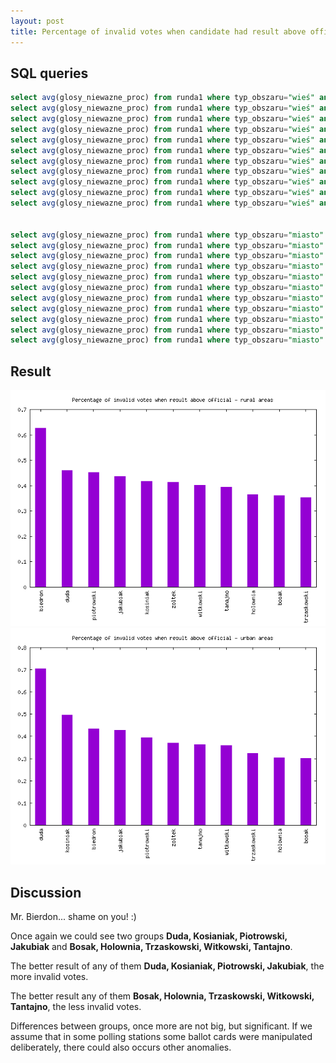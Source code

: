 ```yaml
---
layout: post
title: Percentage of invalid votes when candidate had result above official, rural and urban areas - round 1
---
```


## SQL queries
```sql
select avg(glosy_niewazne_proc) from runda1 where typ_obszaru="wieś" and wynik_biedron_proc > 2.2245829788509;
select avg(glosy_niewazne_proc) from runda1 where typ_obszaru="wieś" and wynik_bosak_proc > 6.78136779580412;
select avg(glosy_niewazne_proc) from runda1 where typ_obszaru="wieś" and wynik_duda_proc > 43.5023228273371;
select avg(glosy_niewazne_proc) from runda1 where typ_obszaru="wieś" and wynik_holownia_proc > 13.8653193605736;
select avg(glosy_niewazne_proc) from runda1 where typ_obszaru="wieś" and wynik_jakubiak_proc > 0.173224922025876;
select avg(glosy_niewazne_proc) from runda1 where typ_obszaru="wieś" and wynik_kosiniak_proc > 2.36475776567495;
select avg(glosy_niewazne_proc) from runda1 where typ_obszaru="wieś" and wynik_piotrowski_proc > 0.108442538633394;
select avg(glosy_niewazne_proc) from runda1 where typ_obszaru="wieś" and wynik_tanajno_proc > 0.143675424197456;
select avg(glosy_niewazne_proc) from runda1 where typ_obszaru="wieś" and wynik_trzaskowski_proc > 30.4620110317439;
select avg(glosy_niewazne_proc) from runda1 where typ_obszaru="wieś" and wynik_witkowski_proc > 0.140488814588433;
select avg(glosy_niewazne_proc) from runda1 where typ_obszaru="wieś" and wynik_zoltek_proc > 0.233806540570276;


select avg(glosy_niewazne_proc) from runda1 where typ_obszaru="miasto" and wynik_biedron_proc > 2.2245829788509;
select avg(glosy_niewazne_proc) from runda1 where typ_obszaru="miasto" and wynik_bosak_proc > 6.78136779580412;
select avg(glosy_niewazne_proc) from runda1 where typ_obszaru="miasto" and wynik_duda_proc > 43.5023228273371;
select avg(glosy_niewazne_proc) from runda1 where typ_obszaru="miasto" and wynik_holownia_proc > 13.8653193605736;
select avg(glosy_niewazne_proc) from runda1 where typ_obszaru="miasto" and wynik_jakubiak_proc > 0.173224922025876;
select avg(glosy_niewazne_proc) from runda1 where typ_obszaru="miasto" and wynik_kosiniak_proc > 2.36475776567495;
select avg(glosy_niewazne_proc) from runda1 where typ_obszaru="miasto" and wynik_piotrowski_proc > 0.108442538633394;
select avg(glosy_niewazne_proc) from runda1 where typ_obszaru="miasto" and wynik_tanajno_proc > 0.143675424197456;
select avg(glosy_niewazne_proc) from runda1 where typ_obszaru="miasto" and wynik_trzaskowski_proc > 30.4620110317439;
select avg(glosy_niewazne_proc) from runda1 where typ_obszaru="miasto" and wynik_witkowski_proc > 0.140488814588433;
select avg(glosy_niewazne_proc) from runda1 where typ_obszaru="miasto" and wynik_zoltek_proc > 0.233806540570276;
```

## Result

![](/assets/img/invalid-votes-result-above-official-rural.png)
![](/assets/img/invalid-votes-result-above-official-urban.png)

## Discussion

Mr. Bierdon... shame on you! :)

Once again we could see two groups **Duda, Kosianiak, Piotrowski, Jakubiak** and **Bosak, Holownia, Trzaskowski, Witkowski, Tantajno**.

The better result of any of them **Duda, Kosianiak, Piotrowski, Jakubiak**, the more invalid votes.

The better result any of them **Bosak, Holownia, Trzaskowski, Witkowski, Tantajno**, the less invalid votes.

Differences between groups, once more are not big, but significant. If we assume that in some polling stations some ballot cards were manipulated deliberately, there could also occurs other anomalies.
